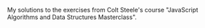 My solutions to the exercises from Colt Steele's course "JavaScript Algorithms and Data Structures Masterclass".